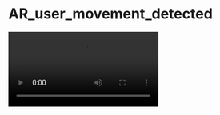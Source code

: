 # AR_user_movement_detected
![](https://github.com/zhuoran-Cheng16/AR_user_movement_detected/blob/7bd6389a83c68ae957898764441c34a7e2ef4cea/dashboard=demo.mov)
